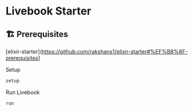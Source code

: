 # Livebook Starter

## 🏗️ Prerequisites
[elixir-starter](https://github.com/rakshans1/elixir-starter#%EF%B8%8F-prerequisites]


Setup 
```sh
setup
```

Run Livebook 
```sh
run
```
